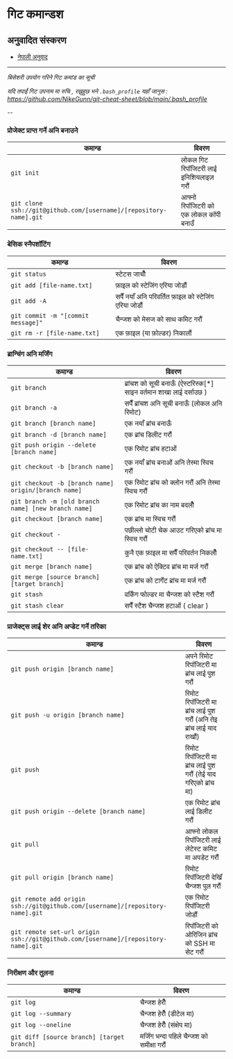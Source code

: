 गिट कमान्डश
============

## अनुवादित संस्करण
- [नेपाली अनुवाद](READMEne.md)
___

_बिसेशरी उपयोग गरिने गिट कमांड का सूची_

*यदि तपाईं गिट उपनाम मा रुचि , रख्नुहुछ भने `.bash_profile` यहाँ जानुस : https://github.com/NikeGunn/git-cheat-sheet/blob/main/.bash_profile*

--

### प्रोजेक्ट प्राप्त गर्ने अनि बनाउने 

| कमान्ड | विवरण |
| ----- | ----- |
| `git init` | लोकल गिट रिपॉजिटरी लाई इनिशियलाइज़ गरौं |
| `git clone ssh://git@github.com/[username]/[repository-name].git` | आफ्नो रिपॉजिटरी को एक लोकल कॉपी बनाउँ |

### बेसिक स्नैपशॉटिंग

| कमान्ड | विवरण |
| ----- | ----- |
| `git status` | स्टेटस जाचौँ |
| `git add [file-name.txt]` | फ़ाइल को स्टेजिंग एरिया जोडौं |
| `git add -A` | सपैँ नयाँ अनि परिवर्तित फ़ाइल को स्टेजिंग एरिया जोडौं |
| `git commit -m "[commit message]"` | चैन्जश को मेसज को साथ कमिट गरौं |
| `git rm -r [file-name.txt]` | एक फ़ाइल (या फ़ोल्डर) निकालौं |

### ब्रान्चिंग अनि मर्जिंग

| कमान्ड | विवरण |
| ----- | ----- |
| `git branch` | ब्रांचश को सूची बनाऊँ (ऐस्टरिस्क[*] साइन वर्तमान शाखा लाई दर्साउछ ) |
| `git branch -a` | सपैँ ब्रांचश अनि सूची बनाऊँ (लोकल अनि रिमोट) |
| `git branch [branch name]` | एक नयाँ ब्रांच बनाऊँ |
| `git branch -d [branch name]` | एक ब्रांच डिलीट गरौं |
| `git push origin --delete [branch name]` | एक रिमोट ब्रांच हटाओं |
| `git checkout -b [branch name]` | एक नयाँ ब्रांच बनाओं अनि तेस्मा स्विच गरौं |
| `git checkout -b [branch name] origin/[branch name]` | एक रिमोट ब्रांच को क्लोन गरौं अनि तेस्मा स्विच गरौं |
| `git branch -m [old branch name] [new branch name]` | एक रिमोट ब्रांच का नाम बदलौँ |
| `git checkout [branch name]` | एक ब्रांच मा स्विच गरौं |
| `git checkout -` | पछील्लो चोटी चेक आउट गरिएको ब्रांच मा स्विच गरौं |
| `git checkout -- [file-name.txt]` | कुनै एक फ़ाइल मा सपैँ परिवर्तन निकलौँ |
| `git merge [branch name]` | एक ब्रांच को ऐक्टिव ब्रांच मा मर्ज गरौं |
| `git merge [source branch] [target branch]` | एक ब्रांच को टार्गेट ब्रांच मा मर्ज गरौं |
| `git stash` | वर्किंग फोल्डर मा चैन्जश को स्टैश गरौं |
| `git stash clear` | सपैँ स्टैश चैन्जश हटाओं ( clear ) |

### प्राजेक्ट्स लाई शेर अनि अप्डेट गर्ने तरिका 

| कमान्ड | विवरण |
| ----- | ----- |
| `git push origin [branch name]` | अपने रिमोट रिपॉजिटरी मा ब्रांच लाई पुश गरौं |
| `git push -u origin [branch name]` | रिमोट रिपॉजिटरी मा ब्रांच लाई पुश गरौं (अनि तेइ ब्रांच लाई याद राखौं) |
| `git push` | रिमोट रिपॉजिटरी मा ब्रांच लाई पुश गरौं (तेई याद गरिएको ब्रांच मा) |
| `git push origin --delete [branch name]` | एक रिमोट ब्रांच लाई डिलीट गरौं |
| `git pull` | आफ्नो लोकल रिपॉजिटरी लाई लेटेस्ट कमिट मा अपडेट गरौं |
| `git pull origin [branch name]` | रिमोट रिपॉजिटरी देखिँ चैन्जश पुल गरौं |
| `git remote add origin ssh://git@github.com/[username]/[repository-name].git` | एक रिमोट रिपॉजिटरी जोडौं |
| `git remote set-url origin ssh://git@github.com/[username]/[repository-name].git` | रिपॉजिटरी को ओरिजिन ब्रांच को SSH मा सेट गरौं |

### निरीक्षण और तुलना

| कमान्ड | विवरण |
| ----- | ----- |
| `git log` | चैन्जश हेरौँ |
| `git log --summary` | चैन्जश हेरौँ (डीटेल मा) |
| `git log --oneline` | चैन्जश हेरौँ (संक्षेप मा) |
| `git diff [source branch] [target branch]` | मर्जिंग भन्दा पहिले चैन्जश को समीक्षा गरौं |
